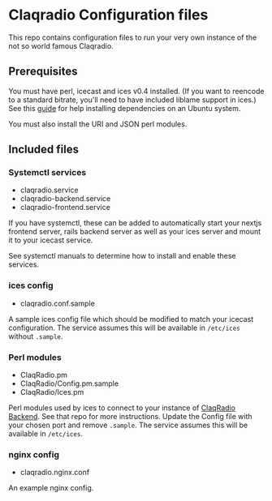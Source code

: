 # Claqradio Configuration files

This repo contains configuration files to run your very own instance of the not so world famous Claqradio.

## Prerequisites

You must have perl, icecast and ices v0.4 installed. (If you want to reencode to a standard bitrate, you'll need to have included liblame support in ices.) See this [guide](https://ardsite.medium.com/internet-radio-server-with-icecast2-and-ices-mp3-stream-42a20e2d4713) for help installing dependencies on an Ubuntu system.

You must also install the URI and JSON perl modules.

## Included files

### Systemctl services

- claqradio.service
- claqradio-backend.service
- claqradio-frontend.service

If you have systemctl, these can be added to automatically start your nextjs frontend server, rails backend server as well as your ices server and mount it to your icecast service.

See systemctl manuals to determine how to install and enable these services.

### ices config

- claqradio.conf.sample

A sample ices config file which should be modified to match your icecast configuration. The service assumes this will be available in `/etc/ices` without `.sample`.

### Perl modules

- ClaqRadio.pm
- ClaqRadio/Config.pm.sample
- ClaqRadio/Ices.pm

Perl modules used by ices to connect to your instance of [ClaqRadio Backend](https://github.com/claquesous/radio-backend). See that repo for more instructions. Update the Config file with your chosen port and remove `.sample`. The service assumes this will be available in `/etc/ices`.

### nginx config

- claqradio.nginx.conf

An example nginx config.

